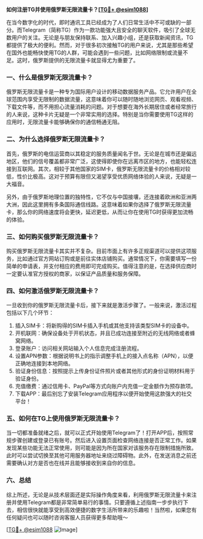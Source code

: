**如何注册TG并使用俄罗斯无限流量卡？[[TG💪+ @esim1088](https://t.me/s/esim1088)]**

在当今数字化的时代，即时通讯工具已经成为了人们日常生活中不可或缺的一部分。而Telegram（简称TG）作为一款功能强大且安全的聊天软件，吸引了全球无数用户的关注。无论是与朋友保持联系、加入兴趣小组，还是获取新闻资讯，TG都提供了极大的便利。然而，对于很多初次接触TG的用户来说，尤其是那些希望在国外也能畅快使用TG的人群，可能会遇到一些问题，比如网络限制或流量不足。这时，俄罗斯提供的无限流量卡就显得尤为重要了。

### **一、什么是俄罗斯无限流量卡？**

俄罗斯无限流量卡是一种专为国际用户设计的移动数据服务产品。它允许用户在全球范围内享受无限制的数据流量，这意味着你可以随时随地浏览网页、观看视频、下载文件等，而不用担心流量消耗的问题。对于想要在海外长期居住或者经常旅行的人来说，这种卡片无疑是一个非常实用的选择。特别是当你需要使用TG这样的应用时，无限流量卡能够确保你的通信畅通无阻。

### **二、为什么选择俄罗斯无限流量卡？**

首先，俄罗斯的电信运营商以其稳定的服务质量闻名于世。无论是在城市还是偏远地区，他们的信号覆盖都非常广泛，这使得即使你在远离市区的地方，也能轻松连接到互联网。其次，相较于其他国家的SIM卡，俄罗斯无限流量卡的价格相对较低，性价比极高。这对于预算有限但又渴望享受优质网络体验的人来说，无疑是一大福音。

另外，由于俄罗斯地理位置的独特性，它不仅与中国接壤，还连接着欧洲和亚洲两大洲，因此这里拥有多条国际通信线路。这意味着如果你选择了俄罗斯无限流量卡，那么你的网络速度将会更快，延迟更低，从而让你在使用TG时获得更加流畅的体验。

### **三、如何购买俄罗斯无限流量卡？**

购买俄罗斯无限流量卡其实并不复杂。目前市面上有许多正规渠道可以提供这项服务，比如通过官方网站订购或是前往实体店铺购买。通常情况下，你需要填写一份简单的申请表，并支付相应的费用即可完成购买。值得注意的是，在选择供应商时一定要认准官方授权的商家，以保证产品质量和服务保障。

### **四、如何激活俄罗斯无限流量卡？**

一旦收到你的俄罗斯无限流量卡后，接下来就是激活步骤了。一般来说，激活过程包括以下几个环节：

1. 插入SIM卡：将新购得的SIM卡插入手机或其他支持该类型SIM卡的设备中。
2. 开机联网：确保设备处于开机状态，并且已成功连接至附近的无线网络或者蜂窝网络。
3. 登录账户：访问相关网站输入个人信息完成注册流程。
4. 设置APN参数：根据说明书上的指示调整手机上的接入点名称（APN），以便正确地连接到本地网络。
5. 验证身份信息：按照提示上传身份证件照片或者其他形式的身份证明材料用于验证身份。
6. 充值缴费：通过信用卡、PayPal等方式向账户内充值一定金额作为预存款项。
7. 下载APP：最后别忘了安装Telegram应用程序以便开始使用这款强大的社交平台！

### **五、如何在TG上使用俄罗斯无限流量卡？**

当一切都准备就绪之后，就可以正式开始使用Telegram了！打开APP后，按照常规步骤创建或登录已有账号。然后进入设置页面检查网络连接是否正常工作。如果发现某些功能无法正常使用，则可能是因为所在国家对该服务存在限制措施所致。此时可以尝试切换至其他可用服务器地址来绕过障碍物。此外，在发送消息之前还需要确认对方是否也在线并且能够接收到来自你的信息。

### **六、总结**

综上所述，无论是从技术层面还是实际操作角度来看，利用俄罗斯无限流量卡来注册并使用Telegram都是非常简单易行的事情。只要遵循上述指南一步步执行下去，相信很快就能享受到高效便捷的数字生活所带来的乐趣啦！当然啦，如果您有任何疑问也可以随时咨询客服人员获得更多帮助哦～

[[TG💪+ @esim1088](https://t.me/s/esim1088) ![Image](https://i.postimg.cc/4NQfJmqS/Snipaste-2025-05-13-00-14-12.png)]